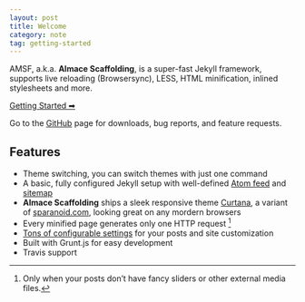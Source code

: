 ```yaml
---
layout: post
title: Welcome
category: note
tag: getting-started
---
```


AMSF, a.k.a. **Almace Scaffolding**, is a super-fast Jekyll framework, supports live reloading (Browsersync), LESS, HTML minification, inlined stylesheets and more.

<p class="largetype">
  <a href="http://sparanoid.com/lab/amsf/getting-started.html">Getting Started &#x27A1;&#xfe0e;</a>
</p>

Go to the [GitHub](https://github.com/sparanoid/almace-scaffolding) page for downloads, bug reports, and feature requests.

## Features

- Theme switching, you can switch themes with just one command
- A basic, fully configured Jekyll setup with well-defined [Atom feed](https://github.com/sparanoid/almace-scaffolding/blob/master/_app/feed-atom.xml) and [sitemap](https://github.com/sparanoid/almace-scaffolding/blob/master/_app/sitemap.xml)
- **Almace Scaffolding** ships a sleek responsive theme [Curtana](https://github.com/sparanoid/amsf-curtana), a variant of [sparanoid.com](http://sparanoid.com/), looking great on any mordern browsers
- Every minified page generates only one HTTP request [^1]
- [Tons of configurable settings](https://github.com/sparanoid/almace-scaffolding/blob/master/_config.init.yml) for your posts and site customization
- Built with Grunt.js for easy development
- Travis support

[^1]: Only when your posts don’t have fancy sliders or other external media files.
